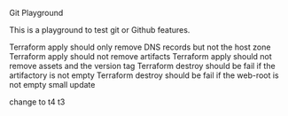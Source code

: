 Git Playground

This is a playground to test git or Github features.

Terraform apply should only remove DNS records but not the host zone
Terraform apply should not remove artifacts
Terraform apply should not remove assets and the version tag
Terraform destroy should be fail if the artifactory is not empty
Terraform destroy should be fail if the web-root is not empty
small update

change to t4
t3
